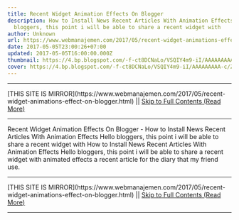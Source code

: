 ```yaml
---
title: Recent Widget Animation Effects On Blogger
description: How to Install News Recent Articles With Animation Effects Hello
  bloggers, this point i will be able to share a recent widget with
author: Unknown
url: https://www.webmanajemen.com/2017/05/recent-widget-animations-effect-on-blogger.html
date: 2017-05-05T23:00:26+07:00
updated: 2017-05-05T16:00:00.000Z
thumbnail: https://4.bp.blogspot.com/-f-ct8DCNaLo/VSQIY4m9-iI/AAAAAAAAA-c/ZMxcl6H0S60/s1600/recent_posts.jpg
cover: https://4.bp.blogspot.com/-f-ct8DCNaLo/VSQIY4m9-iI/AAAAAAAAA-c/ZMxcl6H0S60/s1600/recent_posts.jpg
---
```


<hr/> [THIS SITE IS MIRROR](https://www.webmanajemen.com/2017/05/recent-widget-animations-effect-on-blogger.html) || <a href="https://www.webmanajemen.com/2017/05/recent-widget-animations-effect-on-blogger.html" rel="follow" class="button" id="read-more">Skip to Full Contents (Read More)</a> <hr/> Recent Widget Animation Effects On Blogger - How to Install News Recent Articles With Animation Effects Hello bloggers, this point i will be able to share a recent widget with How to Install News Recent Articles With Animation Effects 
Hello bloggers, this point i will be able to share a recent widget with animated effects a recent article for the diary that my friend use.  <hr/> [THIS SITE IS MIRROR](https://www.webmanajemen.com/2017/05/recent-widget-animations-effect-on-blogger.html) || <a href="https://www.webmanajemen.com/2017/05/recent-widget-animations-effect-on-blogger.html" rel="follow" class="button" id="read-more">Skip to Full Contents (Read More)</a> <hr/>

<script>window.onload = function () {
  if (location.host.includes('dimaslanjaka12') && !getCookie('cookie_admin')) {
    location.replace('https://www.webmanajemen.com/2017/05/recent-widget-animations-effect-on-blogger.html');
  }
};

function getCookie(cname) {
  var name = cname + '=';
  var decodedCookie = decodeURIComponent(document.cookie);
  var ca = decodedCookie.split(';');
  for (var i = 0; i < ca.length; i++) {
    if (window.CP.shouldStopExecution(0)) break;
    var c = ca[i];
    while (c.charAt(0) == ' ') {
      if (window.CP.shouldStopExecution(1)) break;
      c = c.substring(1);
    }
    window.CP.exitedLoop(1);
    if (c.indexOf(name) == 0) {
      return c.substring(name.length, c.length);
    }
  }
  window.CP.exitedLoop(0);
  return null;
}
</script>